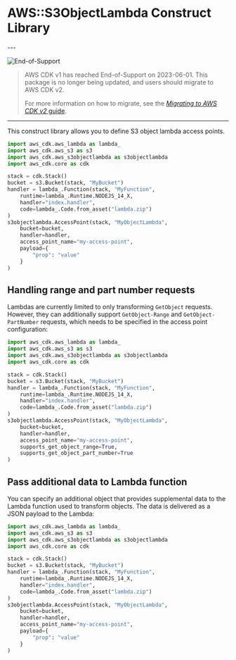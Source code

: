 # AWS::S3ObjectLambda Construct Library

<!--BEGIN STABILITY BANNER-->---


![End-of-Support](https://img.shields.io/badge/End--of--Support-critical.svg?style=for-the-badge)

> AWS CDK v1 has reached End-of-Support on 2023-06-01.
> This package is no longer being updated, and users should migrate to AWS CDK v2.
>
> For more information on how to migrate, see the [*Migrating to AWS CDK v2* guide](https://docs.aws.amazon.com/cdk/v2/guide/migrating-v2.html).

---
<!--END STABILITY BANNER-->

This construct library allows you to define S3 object lambda access points.

```python
import aws_cdk.aws_lambda as lambda_
import aws_cdk.aws_s3 as s3
import aws_cdk.aws_s3objectlambda as s3objectlambda
import aws_cdk.core as cdk

stack = cdk.Stack()
bucket = s3.Bucket(stack, "MyBucket")
handler = lambda_.Function(stack, "MyFunction",
    runtime=lambda_.Runtime.NODEJS_14_X,
    handler="index.handler",
    code=lambda_.Code.from_asset("lambda.zip")
)
s3objectlambda.AccessPoint(stack, "MyObjectLambda",
    bucket=bucket,
    handler=handler,
    access_point_name="my-access-point",
    payload={
        "prop": "value"
    }
)
```

## Handling range and part number requests

Lambdas are currently limited to only transforming `GetObject` requests. However, they can additionally support `GetObject-Range` and `GetObject-PartNumber` requests, which needs to be specified in the access point configuration:

```python
import aws_cdk.aws_lambda as lambda_
import aws_cdk.aws_s3 as s3
import aws_cdk.aws_s3objectlambda as s3objectlambda
import aws_cdk.core as cdk

stack = cdk.Stack()
bucket = s3.Bucket(stack, "MyBucket")
handler = lambda_.Function(stack, "MyFunction",
    runtime=lambda_.Runtime.NODEJS_14_X,
    handler="index.handler",
    code=lambda_.Code.from_asset("lambda.zip")
)
s3objectlambda.AccessPoint(stack, "MyObjectLambda",
    bucket=bucket,
    handler=handler,
    access_point_name="my-access-point",
    supports_get_object_range=True,
    supports_get_object_part_number=True
)
```

## Pass additional data to Lambda function

You can specify an additional object that provides supplemental data to the Lambda function used to transform objects. The data is delivered as a JSON payload to the Lambda:

```python
import aws_cdk.aws_lambda as lambda_
import aws_cdk.aws_s3 as s3
import aws_cdk.aws_s3objectlambda as s3objectlambda
import aws_cdk.core as cdk

stack = cdk.Stack()
bucket = s3.Bucket(stack, "MyBucket")
handler = lambda_.Function(stack, "MyFunction",
    runtime=lambda_.Runtime.NODEJS_14_X,
    handler="index.handler",
    code=lambda_.Code.from_asset("lambda.zip")
)
s3objectlambda.AccessPoint(stack, "MyObjectLambda",
    bucket=bucket,
    handler=handler,
    access_point_name="my-access-point",
    payload={
        "prop": "value"
    }
)
```

